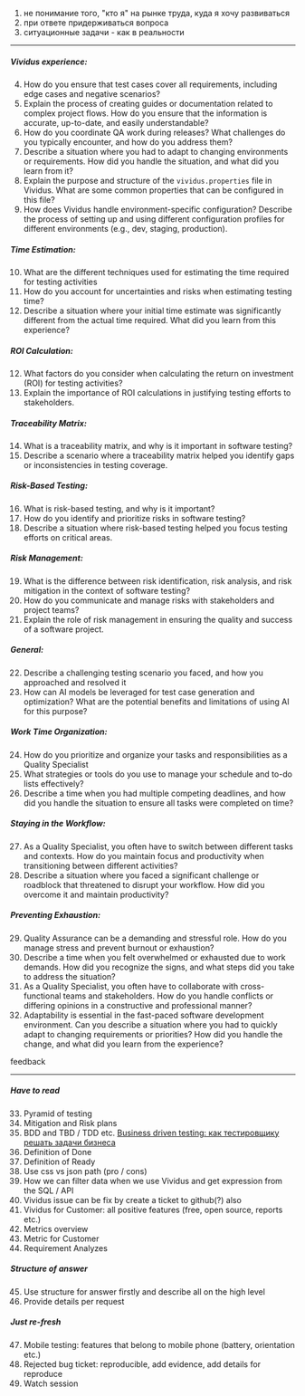 1. не понимание того, "кто я" на рынке труда, куда я хочу развиваться
2. при ответе придерживаться вопроса
3. ситуационные задачи - как в реальности
___
##### Vividus experience:
4. How do you ensure that test cases cover all requirements, including edge cases and negative scenarios?
5. Explain the process of creating guides or documentation related to complex project flows. How do you ensure that the information is accurate, up-to-date, and easily understandable?
6. How do you coordinate QA work during releases? What challenges do you typically encounter, and how do you address them?
7. Describe a situation where you had to adapt to changing environments or requirements. How did you handle the situation, and what did you learn from it?
8. Explain the purpose and structure of the `vividus.properties` file in Vividus. What are some common properties that can be configured in this file?
9. How does Vividus handle environment-specific configuration? Describe the process of setting up and using different configuration profiles for different environments (e.g., dev, staging, production).

##### Time Estimation:
10. What are the different techniques used for estimating the time required for testing activities
11. How do you account for uncertainties and risks when estimating testing time?
12. Describe a situation where your initial time estimate was significantly different from the actual time required. What did you learn from this experience?

##### ROI Calculation:
12. What factors do you consider when calculating the return on investment (ROI) for testing activities?
13. Explain the importance of ROI calculations in justifying testing efforts to stakeholders.

##### Traceability Matrix:
14. What is a traceability matrix, and why is it important in software testing?
15. Describe a scenario where a traceability matrix helped you identify gaps or inconsistencies in testing coverage.

##### Risk-Based Testing:
16. What is risk-based testing, and why is it important?
17. How do you identify and prioritize risks in software testing?
18. Describe a situation where risk-based testing helped you focus testing efforts on critical areas.

##### Risk Management:
19. What is the difference between risk identification, risk analysis, and risk mitigation in the context of software testing?
20. How do you communicate and manage risks with stakeholders and project teams?
21. Explain the role of risk management in ensuring the quality and success of a software project.

##### General:
22. Describe a challenging testing scenario you faced, and how you approached and resolved it
23. How can AI models be leveraged for test case generation and optimization? What are the potential benefits and limitations of using AI for this purpose?

##### Work Time Organization:
24. How do you prioritize and organize your tasks and responsibilities as a Quality Specialist
25. What strategies or tools do you use to manage your schedule and to-do lists effectively?
26. Describe a time when you had multiple competing deadlines, and how did you handle the situation to ensure all tasks were completed on time?

##### Staying in the Workflow:
27. As a Quality Specialist, you often have to switch between different tasks and contexts. How do you maintain focus and productivity when transitioning between different activities?
28. Describe a situation where you faced a significant challenge or roadblock that threatened to disrupt your workflow. How did you overcome it and maintain productivity?

##### Preventing Exhaustion:
29. Quality Assurance can be a demanding and stressful role. How do you manage stress and prevent burnout or exhaustion?
30. Describe a time when you felt overwhelmed or exhausted due to work demands. How did you recognize the signs, and what steps did you take to address the situation?
31. As a Quality Specialist, you often have to collaborate with cross-functional teams and stakeholders. How do you handle conflicts or differing opinions in a constructive and professional manner?
32. Adaptability is essential in the fast-paced software development environment. Can you describe a situation where you had to quickly adapt to changing requirements or priorities? How did you handle the change, and what did you learn from the experience?

feedback
___
##### Have to read 
33. Pyramid of testing
34. Mitigation and Risk plans
35. BDD and TBD / TDD etc. [Business driven testing: как тестировщику решать задачи бизнеса](https://habr.com/ru/companies/skbkontur/articles/832218/)
36. Definition of Done
37. Definition of Ready
38. Use css vs json path (pro / cons)
39. How we can filter data when we use Vividus and get expression from the SQL / API
40. Vividus issue can be fix by create a ticket to github(?) also
41. Vividus for Customer: all positive features (free, open source, reports etc.)
42. Metrics overview
43. Metric for Customer
44. Requirement Analyzes
##### Structure of answer
45. Use structure for answer firstly and describe all on the high level
46. Provide details per request
##### Just re-fresh
47. Mobile testing: features that belong to mobile phone (battery, orientation etc.)
48. Rejected bug ticket: reproducible, add evidence, add details for reproduce
49. Watch session

